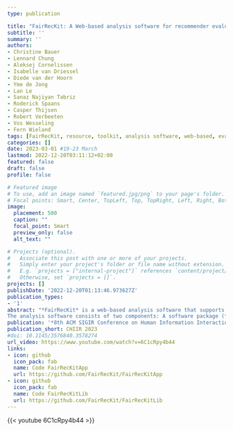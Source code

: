 ```yaml
---
type: publication

title: "FairRecKit: A Web-based analysis software for recommender evaluations"
subtitle: ''
summary: ''
authors:
- Christine Bauer
- Lennard Chung
- Aleksej Cornelissen
- Isabelle van Driessel
- Diede van der Hoorn
- Yme de Jong
- Lan Le
- Sanaz Najiyan Tabriz
- Roderick Spaans
- Casper Thijsen
- Robert Verbeeten
- Vos Wesseling
- Fern Wieland 
tags: [FairRecKit, resource, toolkit, analysis software, web-based, evaluation, analysis, recommender systems, music, movies]
categories: []
date: 2023-03-01 #19-23 March
lastmod: 2022-12-20T03:11:12+02:00
featured: false
draft: false
profile: false

# Featured image
# To use, add an image named `featured.jpg/png` to your page's folder.
# Focal points: Smart, Center, TopLeft, Top, TopRight, Left, Right, BottomLeft, Bottom, BottomRight.
image:
  placement: 500
  caption: ""
  focal_point: Smart
  preview_only: false
  alt_text: ""

# Projects (optional).
#   Associate this post with one or more of your projects.
#   Simply enter your project's folder or file name without extension.
#   E.g. `projects = ["internal-project"]` references `content/project/deep-learning/index.md`.
#   Otherwise, set `projects = []`.
projects: []
publishDate: '2022-12-20T01:13:46.973627Z'
publication_types:
- '1'
abstract: "*FairRecKit* is a web-based analysis software that supports researchers in performing, analyzing, and understanding recommendation computations. The idea behind *FairRecKit* is to facilitate the in-depth analysis of recommendation outcomes considering fairness aspects. With (nested) filters on user or item attributes, metrics can easily be compared across user and item subgroups. Further, (nested) filters can also be used on dataset level; this way, recommendation outcomes can be compared across several sub-datasets to analyze for differences considering fairness aspects. The software currently features 5 datasets, 11 metrics, and 21 recommendation algorithms to be used in computational experimentation. It is open source and developed in a modular manner to facilitate extension. 
The analysis software consists of two components: A software package (*FairRecKitLib*) that is used to run recommendation algorithms on the available datasets and a web-based user interface (*FairRecKitApp*) to start experiments, retrieve results of previous experiments, and analyze details. The application also comes with an extensive documentation and options for result customization, which makes for a flexible tool that supports in-depth analysis."
publication: '*8th ACM SIGIR Conference on Human Information Interaction and Retrieval*'
publication_short: CHIIR 2023
#doi: 10.1145/3576840.3578274
url_video: https://www.youtube.com/watch?v=6C1cRpy4b44
links:
- icon: github
  icon_pack: fab
  name: Code FairRecKitApp
  url: https://github.com/FairRecKit/FairRecKitApp
- icon: github
  icon_pack: fab
  name: Code FairRecKitLib
  url: https://github.com/FairRecKit/FairRecKitLib
---
```


{{< youtube 6C1cRpy4b44 >}}